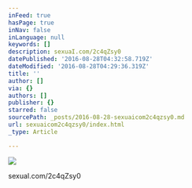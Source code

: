 ```yaml
---
inFeed: true
hasPage: true
inNav: false
inLanguage: null
keywords: []
description: sexuaI.com/2c4qZsy0
datePublished: '2016-08-28T04:32:58.719Z'
dateModified: '2016-08-28T04:29:36.319Z'
title: ''
author: []
via: {}
authors: []
publisher: {}
starred: false
sourcePath: _posts/2016-08-28-sexuaicom2c4qzsy0.md
url: sexuaicom2c4qzsy0/index.html
_type: Article

---
```

![](https://the-grid-user-content.s3-us-west-2.amazonaws.com/3f94ce81-b50b-4599-b3c1-40337e6674cd.jpg)

sexuaI.com/2c4qZsy0